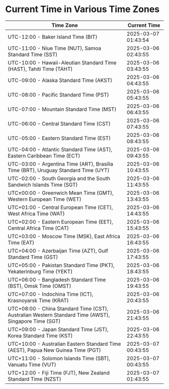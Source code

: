 # Current Time in Various Time Zones

| Time Zone | Current Time |
|-----------|--------------|
| UTC-12:00 - Baker Island Time (BIT) | 2025-03-07 01:43:54 |
| UTC-11:00 - Niue Time (NUT), Samoa Standard Time (SST) | 2025-03-06 02:43:55 |
| UTC-10:00 - Hawaii-Aleutian Standard Time (HAST), Tahiti Time (TAHT) | 2025-03-06 03:43:55 |
| UTC-09:00 - Alaska Standard Time (AKST) | 2025-03-06 04:43:55 |
| UTC-08:00 - Pacific Standard Time (PST) | 2025-03-06 05:43:55 |
| UTC-07:00 - Mountain Standard Time (MST) | 2025-03-06 06:43:55 |
| UTC-06:00 - Central Standard Time (CST) | 2025-03-06 07:43:55 |
| UTC-05:00 - Eastern Standard Time (EST) | 2025-03-06 08:43:55 |
| UTC-04:00 - Atlantic Standard Time (AST), Eastern Caribbean Time (ECT) | 2025-03-06 09:43:55 |
| UTC-03:00 - Argentina Time (ART), Brasília Time (BRT), Uruguay Standard Time (UYT) | 2025-03-06 10:43:55 |
| UTC-02:00 - South Georgia and the South Sandwich Islands Time (SGT) | 2025-03-06 11:43:55 |
| UTC±00:00 - Greenwich Mean Time (GMT), Western European Time (WET) | 2025-03-06 13:43:55 |
| UTC+01:00 - Central European Time (CET), West Africa Time (WAT) | 2025-03-06 14:43:55 |
| UTC+02:00 - Eastern European Time (EET), Central Africa Time (CAT) | 2025-03-06 15:43:55 |
| UTC+03:00 - Moscow Time (MSK), East Africa Time (EAT) | 2025-03-06 16:43:55 |
| UTC+04:00 - Azerbaijan Time (AZT), Gulf Standard Time (GST) | 2025-03-06 17:43:55 |
| UTC+05:00 - Pakistan Standard Time (PKT), Yekaterinburg Time (YEKT) | 2025-03-06 18:43:55 |
| UTC+06:00 - Bangladesh Standard Time (BST), Omsk Time (OMST) | 2025-03-06 19:43:55 |
| UTC+07:00 - Indochina Time (ICT), Krasnoyarsk Time (KRAT) | 2025-03-06 20:43:55 |
| UTC+08:00 - China Standard Time (CST), Australian Western Standard Time (AWST), Singapore Time (SGT) | 2025-03-06 21:43:55 |
| UTC+09:00 - Japan Standard Time (JST), Korea Standard Time (KST) | 2025-03-06 22:43:55 |
| UTC+10:00 - Australian Eastern Standard Time (AEST), Papua New Guinea Time (PGT) | 2025-03-07 00:43:55 |
| UTC+11:00 - Solomon Islands Time (SBT), Vanuatu Time (VUT) | 2025-03-07 00:43:55 |
| UTC+12:00 - Fiji Time (FJT), New Zealand Standard Time (NZST) | 2025-03-07 01:43:55 |
